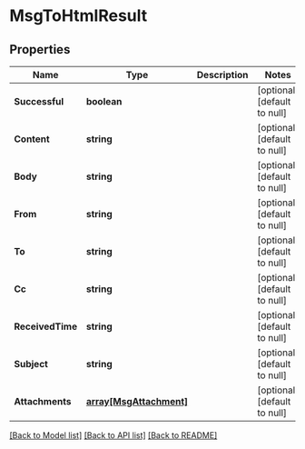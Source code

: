 # MsgToHtmlResult

## Properties
Name | Type | Description | Notes
------------ | ------------- | ------------- | -------------
**Successful** | **boolean** |  | [optional] [default to null]
**Content** | **string** |  | [optional] [default to null]
**Body** | **string** |  | [optional] [default to null]
**From** | **string** |  | [optional] [default to null]
**To** | **string** |  | [optional] [default to null]
**Cc** | **string** |  | [optional] [default to null]
**ReceivedTime** | **string** |  | [optional] [default to null]
**Subject** | **string** |  | [optional] [default to null]
**Attachments** | [**array[MsgAttachment]**](MsgAttachment.md) |  | [optional] [default to null]

[[Back to Model list]](../README.md#documentation-for-models) [[Back to API list]](../README.md#documentation-for-api-endpoints) [[Back to README]](../README.md)


